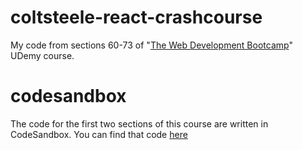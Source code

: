 # coltsteele-react-crashcourse 
My code from sections 60-73 of "[The Web Development Bootcamp](https://www.udemy.com/course/the-web-developer-bootcamp)" UDemy course.

# codesandbox
The code for the first two sections of this course are written in CodeSandbox. You can find that code [here](https://codesandbox.io/s/adoring-bardeen-j6fy52?file=/src/App.js)